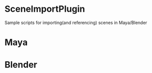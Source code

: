 # SceneImportPlugin
Sample scripts for importing(and referencing) scenes in Maya/Blender
# Maya

# Blender

